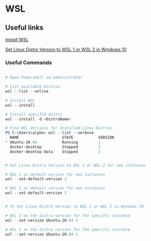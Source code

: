 # WSL

## Useful links

[Install WSL](https://docs.microsoft.com/en-us/windows/wsl/install)

[Set Linux Distro Version to WSL 1 or WSL 2 in Windows 10](https://winaero.com/set-linux-distro-version-to-wsl-1-or-wsl-2-in-windows-10/)

### Useful Commands

```powershell

# Open Powershell ad administrator

# List available Distros
wsl --list --online

# Install WSL
wsl --install

# Install specifik distro
wsl --install -d <DistroName>

# Find WSL Versions for Installed Linux Distros
PS C:\Users\alpha> wsl --list --verbose
  NAME                   STATE           VERSION
* Ubuntu-20.04           Running         1
  docker-desktop         Stopped         2
  docker-desktop-data    Stopped         2


# Set Linux Distro Version to WSL 1 or WSL 2 for new instances

# WSL 2 as default version for new instances
wsl --set-default-version 2

# WSL 1 as default version for new instances
wsl --set-default-version 1


# To Set Linux Distro Version to WSL 1 or WSL 2 in Windows 10

# WSL 2 as the distro version for the specific instance
wsl --set-version Ubuntu-20.04 2

# WSL 1 as the distro version for the specific instance
wsl --set-version Ubuntu-20.04 1


```
